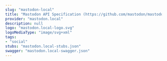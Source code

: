 ```yaml
---
slug: "mastodon-local"
title: "Mastodon API Specification (https://github.com/mastodon/mastodon)"
provider: "mastodon.local"
description: null
logo: "mastodon.local-logo.svg"
logoMediaType: "image/svg+xml"
tags:
- "social"
stubs: "mastodon.local-stubs.json"
swagger: "mastodon.local-swagger.json"
---
```

